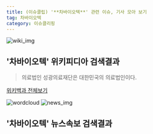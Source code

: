 ```yaml
---
title: (이슈클립) '**차바이오텍**' 관련 이슈, 기사 모아 보기
tag: 차바이오텍
category: 이슈클리핑
---
```

![wiki_img](https://user-images.githubusercontent.com/42597476/44503234-41136a80-a6d0-11e8-9071-6fc6418eafe4.png)
## **'**차바이오텍**'** 위키피디아 검색결과
>의료법인 성광의료재단은 대한민국의 의료법인이다.

<a href="https://ko.wikipedia.org/wiki/차바이오텍" target="_blank">위키백과 전체보기</a>

![wordcloud](https://s3.ap-northeast-2.amazonaws.com/lyrics101-wordcloud/2018-09-20-1537403651.png)
![news_img](https://user-images.githubusercontent.com/42597476/44507050-1206f400-a6e4-11e8-8d98-7ffbfebb353f.png)
## **'**차바이오텍**'** 뉴스속보 검색결과

